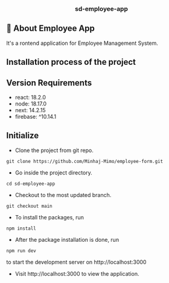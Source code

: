 <p align="center" style="font-size:16px;font-weight:bold">sd-employee-app</p>

[//]: # (About the Project)
## :star2: About Employee App

It's a rontend application for Employee Management System. 

[//]: # (Install)
## Installation process of the project

[//]: # (Version)
## Version Requirements

- react: 18.2.0
- node: 18.17.0
- next: 14.2.15
- firebase: ^10.14.1

## Initialize

- Clone the project from git repo.
~~~shell
git clone https://github.com/Minhaj-Mimo/employee-form.git
~~~
- Go inside the project directory.
~~~shell
cd sd-employee-app
~~~
- Checkout to the most updated branch.
~~~shell
git checkout main
~~~
- To install the packages, run 
~~~shell
npm install
~~~
- After the package installation is done, run 
~~~shell
npm run dev
~~~
to start the development server on http://localhost:3000
- Visit http://localhost:3000 to view the application.